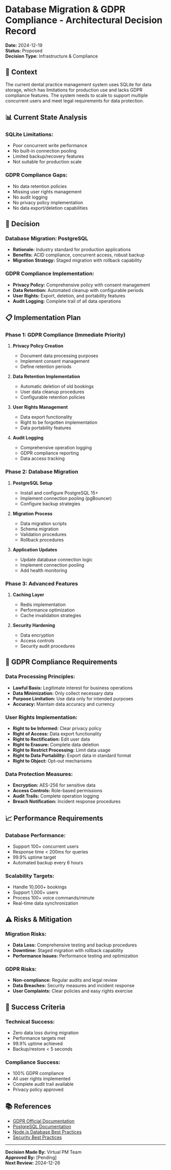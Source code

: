 # Database Migration & GDPR Compliance - Architectural Decision Record

**Date:** 2024-12-19  
**Status:** Proposed  
**Decision Type:** Infrastructure & Compliance  

## 🎯 **Context**

The current dental practice management system uses SQLite for data storage, which has limitations for production use and lacks GDPR compliance features. The system needs to scale to support multiple concurrent users and meet legal requirements for data protection.

## 📊 **Current State Analysis**

### **SQLite Limitations:**
- Poor concurrent write performance
- No built-in connection pooling
- Limited backup/recovery features
- Not suitable for production scale

### **GDPR Compliance Gaps:**
- No data retention policies
- Missing user rights management
- No audit logging
- No privacy policy implementation
- No data export/deletion capabilities

## 🎯 **Decision**

### **Database Migration: PostgreSQL**
- **Rationale:** Industry standard for production applications
- **Benefits:** ACID compliance, concurrent access, robust backup
- **Migration Strategy:** Staged migration with rollback capability

### **GDPR Compliance Implementation:**
- **Privacy Policy:** Comprehensive policy with consent management
- **Data Retention:** Automated cleanup with configurable periods
- **User Rights:** Export, deletion, and portability features
- **Audit Logging:** Complete trail of all data operations

## 📋 **Implementation Plan**

### **Phase 1: GDPR Compliance (Immediate Priority)**
1. **Privacy Policy Creation**
   - Document data processing purposes
   - Implement consent management
   - Define retention periods

2. **Data Retention Implementation**
   - Automatic deletion of old bookings
   - User data cleanup procedures
   - Configurable retention policies

3. **User Rights Management**
   - Data export functionality
   - Right to be forgotten implementation
   - Data portability features

4. **Audit Logging**
   - Comprehensive operation logging
   - GDPR compliance reporting
   - Data access tracking

### **Phase 2: Database Migration**
1. **PostgreSQL Setup**
   - Install and configure PostgreSQL 15+
   - Implement connection pooling (pgBouncer)
   - Configure backup strategies

2. **Migration Process**
   - Data migration scripts
   - Schema migration
   - Validation procedures
   - Rollback procedures

3. **Application Updates**
   - Update database connection logic
   - Implement connection pooling
   - Add health monitoring

### **Phase 3: Advanced Features**
1. **Caching Layer**
   - Redis implementation
   - Performance optimization
   - Cache invalidation strategies

2. **Security Hardening**
   - Data encryption
   - Access controls
   - Security audit procedures

## 🔐 **GDPR Compliance Requirements**

### **Data Processing Principles:**
- **Lawful Basis:** Legitimate interest for business operations
- **Data Minimization:** Only collect necessary data
- **Purpose Limitation:** Use data only for intended purposes
- **Accuracy:** Maintain data accuracy and currency

### **User Rights Implementation:**
- **Right to be Informed:** Clear privacy policy
- **Right of Access:** Data export functionality
- **Right to Rectification:** Edit user data
- **Right to Erasure:** Complete data deletion
- **Right to Restrict Processing:** Limit data usage
- **Right to Data Portability:** Export data in standard format
- **Right to Object:** Opt-out mechanisms

### **Data Protection Measures:**
- **Encryption:** AES-256 for sensitive data
- **Access Controls:** Role-based permissions
- **Audit Trails:** Complete operation logging
- **Breach Notification:** Incident response procedures

## 📈 **Performance Requirements**

### **Database Performance:**
- Support 100+ concurrent users
- Response time < 200ms for queries
- 99.9% uptime target
- Automated backup every 6 hours

### **Scalability Targets:**
- Handle 10,000+ bookings
- Support 1,000+ users
- Process 100+ voice commands/minute
- Real-time data synchronization

## ⚠️ **Risks & Mitigation**

### **Migration Risks:**
- **Data Loss:** Comprehensive testing and backup procedures
- **Downtime:** Staged migration with rollback capability
- **Performance Issues:** Performance testing and optimization

### **GDPR Risks:**
- **Non-compliance:** Regular audits and legal review
- **Data Breaches:** Security measures and incident response
- **User Complaints:** Clear policies and easy rights exercise

## 🎯 **Success Criteria**

### **Technical Success:**
- Zero data loss during migration
- Performance targets met
- 99.9% uptime achieved
- Backup/restore < 5 seconds

### **Compliance Success:**
- 100% GDPR compliance
- All user rights implemented
- Complete audit trail available
- Privacy policy approved

## 📚 **References**

- [GDPR Official Documentation](https://gdpr.eu/)
- [PostgreSQL Documentation](https://www.postgresql.org/docs/)
- [Node.js Database Best Practices](https://nodejs.org/en/docs/)
- [Security Best Practices](https://owasp.org/)

---

**Decision Made By:** Virtual PM Team  
**Approved By:** [Pending]  
**Next Review:** 2024-12-26 